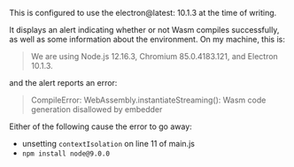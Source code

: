 This is configured to use the electron@latest: 10.1.3 at the time of writing.

It displays an alert indicating whether or not Wasm compiles successfully, as well as some information about the environment. On my machine, this is:
> We are using Node.js 12.16.3, Chromium 85.0.4183.121, and Electron 10.1.3.

and the alert reports an error:

> CompileError: WebAssembly.instantiateStreaming(): Wasm code generation disallowed by embedder

Either of the following cause the error to go away:
* unsetting `contextIsolation` on line 11 of main.js
* `npm install node@9.0.0`